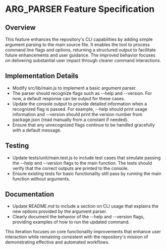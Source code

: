 # ARG_PARSER Feature Specification

## Overview
This feature enhances the repository's CLI capabilities by adding simple argument parsing to the main source file. It enables the tool to process command line flags and options, returning a structured output to facilitate future enhancements and user guidance. The improved behavior focuses on delivering substantial user impact through clearer command interactions.

## Implementation Details
- Modify src/lib/main.js to implement a basic argument parser.
- The parser should recognize flags such as --help and --version. For now, a default response can be output for these cases.
- Update the console output to provide detailed information when a recognized flag is passed. For example, --help should print usage information and --version should print the version number from package.json (read manually from a constant if needed).
- Ensure that any unrecognized flags continue to be handled gracefully with a default message.

## Testing
- Update tests/unit/main.test.js to include test cases that simulate passing the --help and --version flags to the main function. The tests should verify that the correct outputs are printed to the console.
- Ensure existing tests for basic functionality still pass by running the main function without arguments.

## Documentation
- Update README.md to include a section on CLI usage that explains the new options provided by the argument parser.
- Clearly document the behavior of the --help and --version flags, providing examples of how to run the updated command.

This iteration focuses on core functionality improvements that enhance user interaction while remaining consistent with the repository's mission of demonstrating effective and automated workflows.